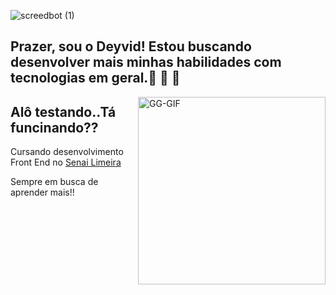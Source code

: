 ![screedbot (1)](https://github.com/deborgo/deborgo/blob/master/img/newgif.gif)


## Prazer, sou o Deyvid! Estou buscando desenvolver mais minhas habilidades com tecnologias em geral.🎯 🤖 🔎
<img align="right" width="300px" alt="GG-GIF" src="https://clubedosgeeks.com.br/wp-content/uploads/2016/01/dormrm.gif">



## Alô testando..Tá funcinando??


Cursando desenvolvimento Front End no [Senai Limeira](https://limeira.sp.senai.br/curso/95402/505/programador-frontend)

Sempre em busca de aprender mais!! 
